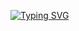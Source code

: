 [![Typing SVG](https://readme-typing-svg.herokuapp.com?font=Fira+Code&duration=2000&color=000000&multiline=true&repeat=false&random=false&width=435&height=55&lines=another+dude+who's+interested+in%3A;android+kernels%2C+ROMs)](https://git.io/typing-svg)
